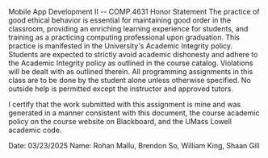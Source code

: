 Mobile App Development II -- COMP.4631 Honor Statement
The practice of good ethical behavior is essential for maintaining good order in the classroom, providing an enriching learning experience for students, and training as a practicing computing professional upon graduation. This practice is manifested in the University's Academic Integrity policy. Students are expected to strictly avoid academic dishonesty and adhere to the Academic Integrity policy as outlined in the course catalog. Violations will be dealt with as outlined therein. All programming assignments in this class are to be done by the student alone unless otherwise specified. No outside help is permitted except the instructor and approved tutors.
     
I certify that the work submitted with this assignment is mine and was generated in a manner consistent with this document, the course academic policy on the course website on Blackboard, and the UMass Lowell academic code.

Date: 03/23/2025
Name: Rohan Mallu, Brendon So, William King, Shaan Gill